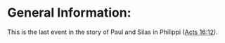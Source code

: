 # General Information:

This is the last event in the story of Paul and Silas in Philippi ([Acts 16:12](../16/12.md)).